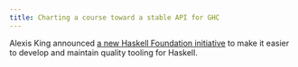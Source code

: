 ```yaml
---
title: Charting a course toward a stable API for GHC
---
```


Alexis King announced <a href='https://discourse.haskell.org/t/charting-a-course-toward-a-stable-api-for-ghc/7646' target='_blank'>a new Haskell Foundation initiative</a> to make it easier to develop and maintain quality tooling for Haskell.
